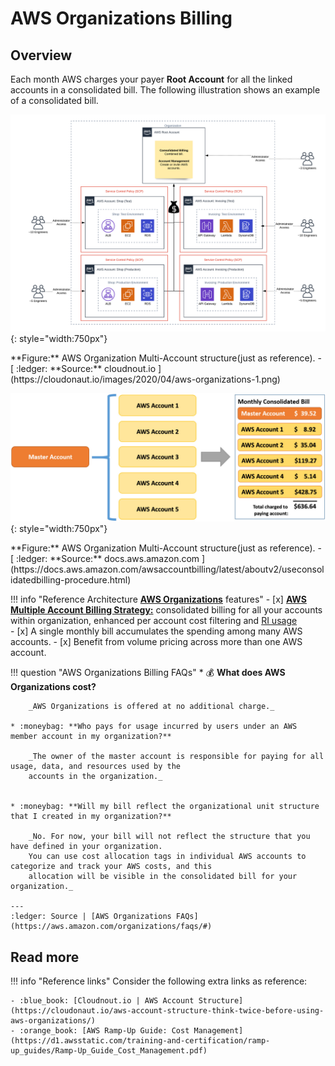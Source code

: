 # AWS Organizations Billing

## Overview

Each month AWS charges your payer **Root Account** for all the linked accounts in a consolidated bill. 
The following illustration shows an example of a consolidated bill.

![leverage-aws-org](../../assets/images/diagrams/aws-organizations-scp.png "Leverage"){: style="width:750px"}
<figcaption>
**Figure:** AWS Organization Multi-Account structure(just as reference). 
- [ :ledger: **Source:** cloudnout.io ](https://cloudonaut.io/images/2020/04/aws-organizations-1.png)
</figcaption>

![leverage-aws-org](../../assets/images/diagrams/aws-organizations-billing.png "Leverage"){: style="width:750px"}
<figcaption>
**Figure:** AWS Organization Multi-Account structure(just as reference). 
- [ :ledger: **Source:** docs.aws.amazon.com ](https://docs.aws.amazon.com/awsaccountbilling/latest/aboutv2/useconsolidatedbilling-procedure.html)
</figcaption>

!!! info "Reference Architecture [**AWS Organizations**](https://aws.amazon.com/organizations/) features"
    - [x] [**AWS Multiple Account Billing Strategy:**](https://docs.aws.amazon.com/awsaccountbilling/latest/aboutv2/useconsolidatedbilling-procedure.html)
    consolidated billing for all your accounts within organization, enhanced per account cost 
    filtering and [RI usage](https://aws.amazon.com/about-aws/whats-new/2019/07/amazon-ec2-on-demand-capacity-reservations-shared-across-multiple-aws-accounts/)  
    - [x] A single monthly bill accumulates the spending among many AWS accounts.
    - [x] Benefit from volume pricing across more than one AWS account. 

!!! question "AWS Organizations Billing FAQs"
    * :moneybag: **What does AWS Organizations cost?**
    
        _AWS Organizations is offered at no additional charge._

    * :moneybag: **Who pays for usage incurred by users under an AWS member account in my organization?**
    
        _The owner of the master account is responsible for paying for all usage, data, and resources used by the 
        accounts in the organization._

   
    * :moneybag: **Will my bill reflect the organizational unit structure that I created in my organization?**
        
        _No. For now, your bill will not reflect the structure that you have defined in your organization. 
        You can use cost allocation tags in individual AWS accounts to categorize and track your AWS costs, and this
        allocation will be visible in the consolidated bill for your organization._
        
    ---
    :ledger: Source | [AWS Organizations FAQs](https://aws.amazon.com/organizations/faqs/#)


## Read more

!!! info "Reference links"
    Consider the following extra links as reference:
         
    - :blue_book: [Cloudnout.io | AWS Account Structure](https://cloudonaut.io/aws-account-structure-think-twice-before-using-aws-organizations/)
    - :orange_book: [AWS Ramp-Up Guide: Cost Management](https://d1.awsstatic.com/training-and-certification/ramp-up_guides/Ramp-Up_Guide_Cost_Management.pdf)